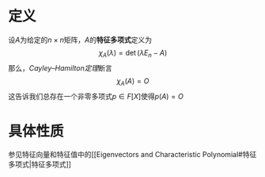 # 定义
设$A$为给定的$n \times n$矩阵，$A$的**特征多项式**定义为
$$
\chi_A(\lambda) = \det(\lambda E_n-A)
$$
那么，*Cayley–Hamilton定理*断言
$$
\chi_A(A) = O
$$
这告诉我们总存在一个非零多项式$p \in F[X]$使得$p(A) = O$
# 具体性质
参见特征向量和特征值中的[[Eigenvectors and Characteristic Polynomial#特征多项式|特征多项式]]
